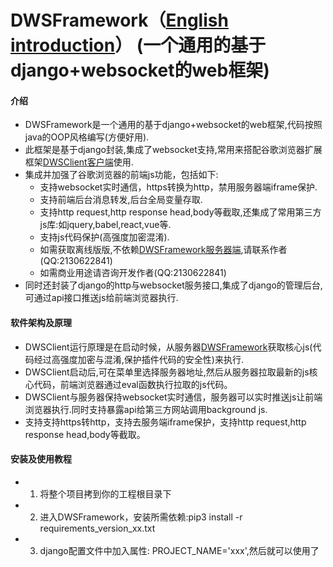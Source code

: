 # DWSFramework（[English introduction](https://github.com/xiaohero/DWSFramework/blob/master/README.en.md)） (一个通用的基于django+websocket的web框架)

#### 介绍
* DWSFramework是一个通用的基于django+websocket的web框架,代码按照java的OOP风格编写(方便好用).
 * 此框架是基于django封装,集成了websocket支持,常用来搭配谷歌浏览器扩展框架[DWSClient客户端](https://github.com/xiaohero/DWSFramework)使用.
 * 集成并加强了谷歌浏览器的前端js功能，包括如下:
   * 支持websocket实时通信，https转换为http，禁用服务器端iframe保护.
   * 支持前端后台消息转发,后台全局变量存取.
   * 支持http request,http response head,body等截取,还集成了常用第三方js库:如jquery,babel,react,vue等.
   * 支持js代码保护(高强度加密混淆).
   * 如需获取离线版版,不依赖[DWSFramework服务器端](https://github.com/xiaohero/DWSFramework),请联系作者(QQ:2130622841)
   * 如需商业用途请咨询开发作者(QQ:2130622841)
 * 同时还封装了django的http与websocket服务接口,集成了django的管理后台,可通过api接口推送js给前端浏览器执行.


#### 软件架构及原理
* DWSClient运行原理是在启动时候，从服务器[DWSFramework](https://github.com/xiaohero/DWSFramework)获取核心js(代码经过高强度加密与混淆,保护插件代码的安全性)来执行.
* DWSClient启动后,可在菜单里选择服务器地址,然后从服务器拉取最新的js核心代码，前端浏览器通过eval函数执行拉取的js代码。
* DWSClient与服务器保持websocket实时通信，服务器可以实时推送js让前端浏览器执行.同时支持暴露api给第三方网站调用background js.
* 支持支持https转http，支持去服务端iframe保护，支持http request,http response head,body等截取。


#### 安装及使用教程
* 1. 将整个项目拷到你的工程根目录下
* 2. 进入DWSFramework，安装所需依赖:pip3 install -r requirements_version_xx.txt
* 3. django配置文件中加入属性: PROJECT_NAME='xxx',然后就可以使用了
